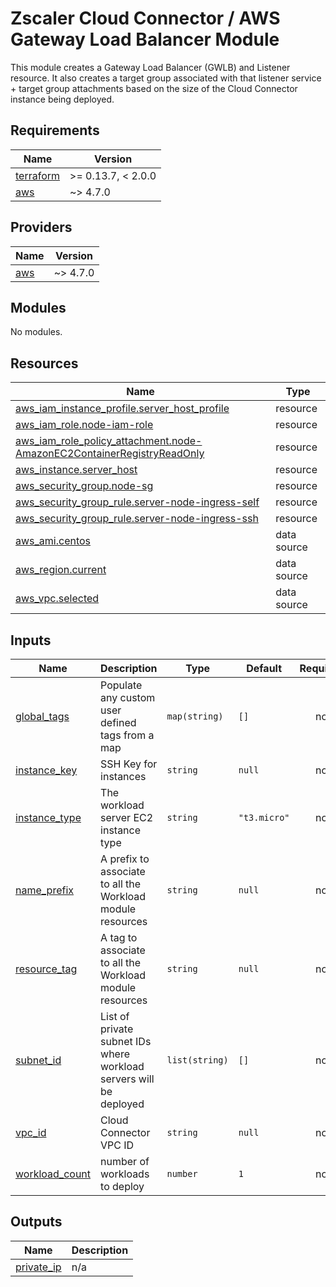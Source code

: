 # Zscaler Cloud Connector / AWS Gateway Load Balancer Module

This module creates a Gateway Load Balancer (GWLB) and Listener resource. It also creates a target group associated with that listener service + target group attachments based on the size of the Cloud Connector instance being deployed.

<!-- BEGINNING OF PRE-COMMIT-TERRAFORM DOCS HOOK -->
## Requirements

| Name | Version |
|------|---------|
| <a name="requirement_terraform"></a> [terraform](#requirement\_terraform) | >= 0.13.7, < 2.0.0 |
| <a name="requirement_aws"></a> [aws](#requirement\_aws) | ~> 4.7.0 |

## Providers

| Name | Version |
|------|---------|
| <a name="provider_aws"></a> [aws](#provider\_aws) | ~> 4.7.0 |

## Modules

No modules.

## Resources

| Name | Type |
|------|------|
| [aws_iam_instance_profile.server_host_profile](https://registry.terraform.io/providers/hashicorp/aws/latest/docs/resources/iam_instance_profile) | resource |
| [aws_iam_role.node-iam-role](https://registry.terraform.io/providers/hashicorp/aws/latest/docs/resources/iam_role) | resource |
| [aws_iam_role_policy_attachment.node-AmazonEC2ContainerRegistryReadOnly](https://registry.terraform.io/providers/hashicorp/aws/latest/docs/resources/iam_role_policy_attachment) | resource |
| [aws_instance.server_host](https://registry.terraform.io/providers/hashicorp/aws/latest/docs/resources/instance) | resource |
| [aws_security_group.node-sg](https://registry.terraform.io/providers/hashicorp/aws/latest/docs/resources/security_group) | resource |
| [aws_security_group_rule.server-node-ingress-self](https://registry.terraform.io/providers/hashicorp/aws/latest/docs/resources/security_group_rule) | resource |
| [aws_security_group_rule.server-node-ingress-ssh](https://registry.terraform.io/providers/hashicorp/aws/latest/docs/resources/security_group_rule) | resource |
| [aws_ami.centos](https://registry.terraform.io/providers/hashicorp/aws/latest/docs/data-sources/ami) | data source |
| [aws_region.current](https://registry.terraform.io/providers/hashicorp/aws/latest/docs/data-sources/region) | data source |
| [aws_vpc.selected](https://registry.terraform.io/providers/hashicorp/aws/latest/docs/data-sources/vpc) | data source |

## Inputs

| Name | Description | Type | Default | Required |
|------|-------------|------|---------|:--------:|
| <a name="input_global_tags"></a> [global\_tags](#input\_global\_tags) | Populate any custom user defined tags from a map | `map(string)` | `[]` | no |
| <a name="input_instance_key"></a> [instance\_key](#input\_instance\_key) | SSH Key for instances | `string` | `null` | no |
| <a name="input_instance_type"></a> [instance\_type](#input\_instance\_type) | The workload server EC2 instance type | `string` | `"t3.micro"` | no |
| <a name="input_name_prefix"></a> [name\_prefix](#input\_name\_prefix) | A prefix to associate to all the Workload module resources | `string` | `null` | no |
| <a name="input_resource_tag"></a> [resource\_tag](#input\_resource\_tag) | A tag to associate to all the Workload module resources | `string` | `null` | no |
| <a name="input_subnet_id"></a> [subnet\_id](#input\_subnet\_id) | List of private subnet IDs where workload servers will be deployed | `list(string)` | `[]` | no |
| <a name="input_vpc_id"></a> [vpc\_id](#input\_vpc\_id) | Cloud Connector VPC ID | `string` | `null` | no |
| <a name="input_workload_count"></a> [workload\_count](#input\_workload\_count) | number of workloads to deploy | `number` | `1` | no |

## Outputs

| Name | Description |
|------|-------------|
| <a name="output_private_ip"></a> [private\_ip](#output\_private\_ip) | n/a |
<!-- END OF PRE-COMMIT-TERRAFORM DOCS HOOK -->